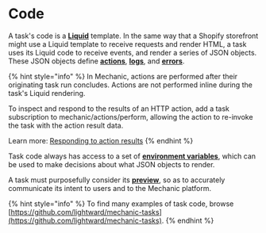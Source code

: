 # Code

A task's code is a [**Liquid**](../../../platform/liquid/) template. In the same way that a Shopify storefront might use a Liquid template to receive requests and render HTML, a task uses its Liquid code to receive events, and render a series of JSON objects. These JSON objects define [**actions**](action-objects.md), [**logs**](log-objects.md), and [**errors**](error-objects.md).

{% hint style="info" %}
In Mechanic, actions are performed after their originating task run concludes. Actions are not performed inline during the task's Liquid rendering.

To inspect and respond to the results of an HTTP action, add a task subscription to mechanic/actions/perform, allowing the action to re-invoke the task with the action result data.

Learn more: [Responding to action results](../../../techniques/responding-to-action-results.md)
{% endhint %}

Task code always has access to a set of [**environment variables**](environment-variables.md), which can be used to make decisions about what JSON objects to render.

A task must purposefully consider its [**preview**](../previews/), so as to accurately communicate its intent to users and to the Mechanic platform.

{% hint style="info" %}
To find many examples of task code, browse [https://github.com/lightward/mechanic-tasks](https://github.com/lightward/mechanic-tasks).
{% endhint %}
